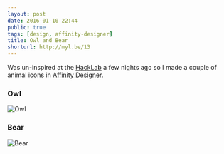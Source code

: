 ```yaml
---
layout: post
date: 2016-01-10 22:44
public: true
tags: [design, affinity-designer]
title: Owl and Bear
shorturl: http://myl.be/13
---
```


Was un-inspired at the [HackLab](https://hacklab.to/ "HackLab Toronto") a few nights ago so I made a couple of animal icons in [Affinity Designer](https://affinity.serif.com/en-gb/).

### Owl

<img src="{% upload_path owl.svg %}" alt="Owl">

### Bear

<img src="{% upload_path bear.svg %}" alt="Bear">
